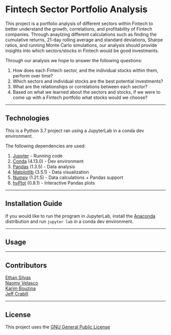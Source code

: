 # Fintech Sector Portfolio Analysis 

This project is a portfolio analysis of different sectors within Fintech to better understand the growth, correlations, and profitability of Fintech companies. Through anaylzing different calculations such as finding the cumulative returns, 21-day rolling average and standard deviations, Sharpe ratios, and running Monte Carlo simulations, our analysis should provide insights into which sectors/stocks in Fintech would be good investments. 

Through our analysis we hope to answer the following questions: 
1. How does each Fintech sector, and the individual stocks within them, perform over time?
2. Which sectors and individual stocks are the best potential investments? 
3. What are the relationships or correlations between each sector? 
4. Based on what we learned about the sectors and stocks, if we were to come up with a Fintech portfolio what stocks would we choose?



---

## Technologies

This is a Python 3.7 project ran using a JupyterLab in a conda dev environment. 

The following dependencies are used: 
1. [Jupyter](https://jupyter.org/) - Running code 
2. [Conda](https://github.com/conda/conda) (4.13.0) - Dev environment
3. [Pandas](https://github.com/pandas-dev/pandas) (1.3.5) - Data analysis
4. [Matplotlib](https://github.com/matplotlib/matplotlib) (3.5.1) - Data visualization
5. [Numpy](https://numpy.org/) (1.21.5) - Data calculations + Pandas support
6. [hvPlot](https://hvplot.holoviz.org/index.html) (0.8.1) - Interactive Pandas plots 

---

## Installation Guide

If you would like to run the program in JupyterLab, install the [Anaconda](https://www.anaconda.com/products/distribution) distribution and run `jupyter lab` in a conda dev environment.

---

## Usage



---

## Contributors

[Ethan Silvas](https://github.com/ethansilvas) <br>
[Naomy Velasco](https://github.com/naomynaomy) <br>
[Karim Bouzina](https://github.com/karim985) <br>
[Jeff Crabill](https://github.com/jeffreycrabill) <br>

---

## License

This project uses the [GNU General Public License](https://choosealicense.com/licenses/gpl-3.0/)
